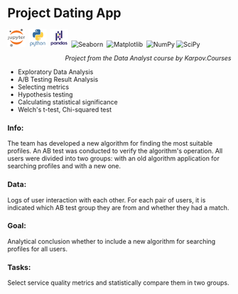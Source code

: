 # Project Dating App

<div>
  <img src="https://github.com/devicons/devicon/blob/master/icons/jupyter/jupyter-original-wordmark.svg" title="Jupyter" alt="Jupyter" width="40" height="40"/>&nbsp;
  <img src="https://github.com/devicons/devicon/blob/master/icons/python/python-original-wordmark.svg" title="Python" alt="Python" width="40" height="40"/>&nbsp;
  <img src="https://github.com/devicons/devicon/blob/master/icons/pandas/pandas-original-wordmark.svg" title="Pandas" alt="Pandas" width="40" height="40"/>&nbsp;
  <img src="https://user-images.githubusercontent.com/315810/92159303-30d41100-edfb-11ea-8107-1c5352202571.png" title="Seaborn" alt="Seaborn" width="40" height="40"/>&nbsp;
  <img src="https://upload.wikimedia.org/wikipedia/commons/8/84/Matplotlib_icon.svg" title="Matplotlib" alt="Matplotlib" width="40" height="40"/>&nbsp;
  <img src="https://user-images.githubusercontent.com/67586773/105040771-43887300-5a88-11eb-9f01-bee100b9ef22.png" title="NumPy" alt="NumPy" width="40" height="40"/>
  <img src="https://upload.wikimedia.org/wikipedia/commons/b/b2/SCIPY_2.svg" title="SciPy" alt="SciPy" width="40" height="40"/>
  
</div>
<p align="right"><i>Project from the Data Analyst course by Karpov.Courses</i></p>

- Exploratory Data Analysis
- A/B Testing Result Analysis
- Selecting metrics
- Hypothesis testing
- Calculating statistical significance
- Welch's t-test, Chi-squared test

### Info:
The team has developed a new algorithm for finding the most suitable profiles. An AB test was conducted to verify the algorithm's operation. All users were divided into two groups: with an old algorithm application for searching profiles and with a new one.

### Data:
Logs of user interaction with each other. For each pair of users, it is indicated which AB test group they are from and whether they had a match.

### Goal:
Analytical conclusion whether to include a new algorithm for searching profiles for all users.

### Tasks:
Select service quality metrics and statistically compare them in two groups.





